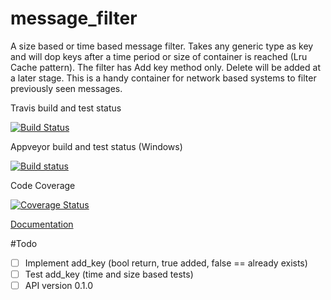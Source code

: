 # message_filter 

A size based or time based message filter. Takes any generic type as key and will dop keys after a time period or size of container is reached (Lru Cache pattern). The filter has Add key method only. Delete will be added at a later stage. This is a handy container for network based systems to filter previously seen messages.

Travis build and test status

[![Build Status](https://travis-ci.org/dirvine/message_filter.svg?branch=master)](https://travis-ci.org/dirvine/message_filter)


Appveyor build and test status (Windows)

[![Build status](https://ci.appveyor.com/api/projects/status/jsuo65sa631h0kav?svg=true)](https://ci.appveyor.com/project/dirvine/message_filter)

Code Coverage

[![Coverage Status](https://coveralls.io/repos/dirvine/message_filter/badge.svg)](https://coveralls.io/r/dirvine/message_filter)


[Documentation](http://dirvine.github.io/message_filter/)

#Todo
- [ ] Implement add_key  (bool return, true added, false == already exists)
- [ ] Test add_key (time and size based tests)
- [ ] API version 0.1.0
